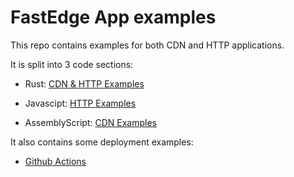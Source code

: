 # FastEdge App examples

This repo contains examples for both CDN and HTTP applications.

It is split into 3 code sections:

- Rust: [CDN & HTTP Examples](./rust/README.md)

- Javascipt:
  [HTTP Examples](./javascript/README.md)

- AssemblyScript:
  [CDN Examples](./assemblyscript/README.md)

It also contains some deployment examples:

- [Github Actions](./github-actions/README.md)
